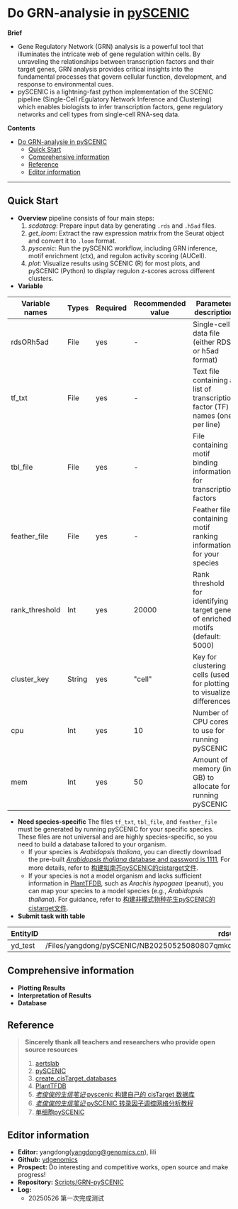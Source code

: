 # Do GRN-analysie in [pySCENIC](https://github.com/aertslab/pySCENIC.git)

**Brief**
  - Gene Regulatory Network (GRN) analysis is a powerful tool that illuminates the intricate web of gene regulation within cells. By unraveling the relationships between transcription factors and their target genes, GRN analysis provides critical insights into the fundamental processes that govern cellular function, development, and response to environmental cues.
  - pySCENIC is a lightning-fast python implementation of the SCENIC pipeline (Single-Cell rEgulatory Network Inference and Clustering) which enables biologists to infer transcription factors, gene regulatory networks and cell types from single-cell RNA-seq data.

**Contents**
- [Do GRN-analysie in pySCENIC](#do-grn-analysie-in-pyscenic)
  - [Quick Start](#quick-start)
  - [Comprehensive information](#comprehensive-information)
  - [Reference](#reference)
  - [Editor information](#editor-information)
---

## Quick Start
  - **Overview** pipeline consists of four main steps:
    1. *scdatacg*: Prepare input data by generating `.rds` and `.h5ad` files.
    2. *get_loom*: Extract the raw expression matrix from the Seurat object and convert it to `.loom` format.
    3. *pyscenic*: Run the pySCENIC workflow, including GRN inference, motif enrichment (ctx), and regulon activity scoring (AUCell).
    4. *plot*: Visualize results using SCENIC (R) for most plots, and pySCENIC (Python) to display regulon z-scores across different clusters.
  - **Variable**

| Variable names   | Types   | Required | Recommended value | Parameter description |
|------------------|---------|----------|-------------------|-----------------------|
| rdsORh5ad        | File    | yes      | -                 | Single-cell data file (either RDS or h5ad format) |
| tf_txt           | File    | yes      | -                 | Text file containing a list of transcription factor (TF) names (one per line) |
| tbl_file         | File    | yes      | -                 | File containing motif binding information for transcription factors |
| feather_file     | File    | yes      | -                 | Feather file containing motif ranking information for your species |
| rank_threshold   | Int     | yes      | 20000             | Rank threshold for identifying target genes of enriched motifs (default: 5000) |
| cluster_key      | String  | yes      | "cell"            | Key for clustering cells (used for plotting to visualize differences) |
| cpu              | Int     | yes      | 10                | Number of CPU cores to use for running pySCENIC |
| mem              | Int     | yes      | 50                | Amount of memory (in GB) to allocate for running pySCENIC |

  - **Need species-specific**
    The files `tf_txt`, `tbl_file`, and `feather_file` must be generated by running pySCENIC for your specific species. These files are not universal and are highly species-specific, so you need to build a database tailored to your organism.
    - If your species is *Arabidopsis thaliana*, you can directly download the pre-built [*Arabidopsis thaliana* database and password is 1111](https://pan.baidu.com/s/15KNB1LjBhSqk8VvrD27AdA), For more details, refer to [构建拟南芥pySCENIC的cistarget文件](https://github.com/ydgenomics/Scripts/blob/main/GRN-pySCENIC/create_cistarget_database/%E6%9E%84%E5%BB%BA%E6%8B%9F%E5%8D%97%E8%8A%A5pySCENIC%E7%9A%84cistarget%E6%96%87%E4%BB%B6.md).
    - If your species is not a model organism and lacks sufficient information in [PlantTFDB](https://planttfdb.gao-lab.org/), such as *Arachis hypogaea* (peanut), you can map your species to a model species (e.g., *Arabidopsis thaliana*). For guidance, refer to [构建非模式物种花生pySCENIC的cistarget文件](https://github.com/ydgenomics/Scripts/blob/main/GRN-pySCENIC/create_cistarget_database/%E6%9E%84%E5%BB%BA%E9%9D%9E%E6%A8%A1%E5%BC%8F%E7%89%A9%E7%A7%8D%E8%8A%B1%E7%94%9FpySCENIC%E7%9A%84cistarget%E6%96%87%E4%BB%B6.md).
  - **Submit task with table**

| EntityID | rdsORh5ad | tf_txt | tbl_file | feather_file | rank_threshold | cluster_key | cpu | mem |
|----------|-----------|--------|----------|--------------|----------------|-------------|-----|-----|
| yd_test  | /Files/yangdong/pySCENIC/NB20250525080807qmkcrf01/H1314_dataget_Anno_rename_threelayers.cg_cgn.rds | /Files/yangdong/pySCENIC/NB20250525080807qmkcrf01/TF_gene_maped.txt | /Files/yangdong/pySCENIC/NB20250525080807qmkcrf01/TF_motifs_many2many.tbl | /Files/yangdong/pySCENIC/NB20250525080807qmkcrf01/peanut.regions_vs_motifs.rankings.feather | 20000 | cell | 10 | 50 |

## Comprehensive information
  - **Plotting Results**
  - **Interpretation of Results**
  - **Database**

## Reference 
> **Sincerely thank all teachers and researchers who provide open source resources**
> 1. [aertslab](https://scenic.aertslab.org/)
> 2. [pySCENIC](https://github.com/aertslab/pySCENIC.git)
> 3. [create_cisTarget_databases](https://github.com/aertslab/create_cisTarget_databases.git)
> 4. [PlantTFDB](https://planttfdb.gao-lab.org/)
> 5. [*老俊俊的生信笔记*·pyscenic 构建自己的 cisTarget 数据库](https://mp.weixin.qq.com/s/7-vKrLiFS4Tlkt-rHxEGeQ)
> 6. [*老俊俊的生信笔记*·pySCENIC 转录因子调控网络分析教程](https://mp.weixin.qq.com/s/9n1ITFcC3fT8uyQGlL3Qtw)
> 7. [单细胞pySCENIC](https://mp.weixin.qq.com/s/fECULduAzhbyv7BTzzqxFA)

## Editor information
  - **Editor:** yangdong(yangdong@genomics.cn), lili
  - **Github:** [ydgenomics](https://github.com/ydgenomics)
  - **Prospect:** Do interesting and competitive works, open source and make progress!
  - **Repository:** [Scripts/GRN-pySCENIC](https://github.com/ydgenomics/Scripts/tree/main/GRN-pySCENIC)
  - **Log:**
    - 20250526 第一次完成测试
